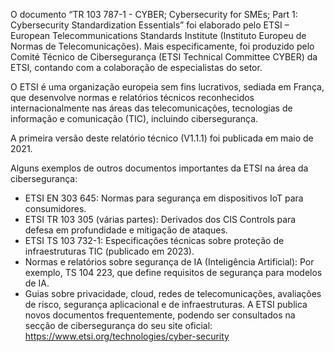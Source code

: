 O documento “TR 103 787-1 - CYBER; Cybersecurity for SMEs; Part 1: Cybersecurity Standardization Essentials” foi elaborado pelo ETSI – European Telecommunications Standards Institute (Instituto Europeu de Normas de Telecomunicações).
Mais especificamente, foi produzido pelo Comité Técnico de Cibersegurança (ETSI Technical Committee CYBER) da ETSI, contando com a colaboração de especialistas do setor.

O ETSI é uma organização europeia sem fins lucrativos, sediada em França, que desenvolve normas e relatórios técnicos reconhecidos internacionalmente nas áreas das telecomunicações, tecnologias de informação e comunicação (TIC), incluindo cibersegurança.

A primeira versão deste relatório técnico (V1.1.1) foi publicada em maio de 2021.


Alguns exemplos de outros documentos importantes da ETSI na área da cibersegurança:

- ETSI EN 303 645: Normas para segurança em dispositivos IoT para consumidores.
- ETSI TR 103 305 (várias partes): Derivados dos CIS Controls para defesa em profundidade e mitigação de ataques.
- ETSI TS 103 732-1: Especificações técnicas sobre proteção de infraestruturas TIC (publicado em 2023).
- Normas e relatórios sobre segurança de IA (Inteligência Artificial): Por exemplo, TS 104 223, que define requisitos de segurança para modelos de IA.
- Guias sobre privacidade, cloud, redes de telecomunicações, avaliações de risco, segurança aplicacional e de infraestruturas.
A ETSI publica novos documentos frequentemente, podendo ser consultados na secção de cibersegurança do seu site oficial: https://www.etsi.org/technologies/cyber-security

